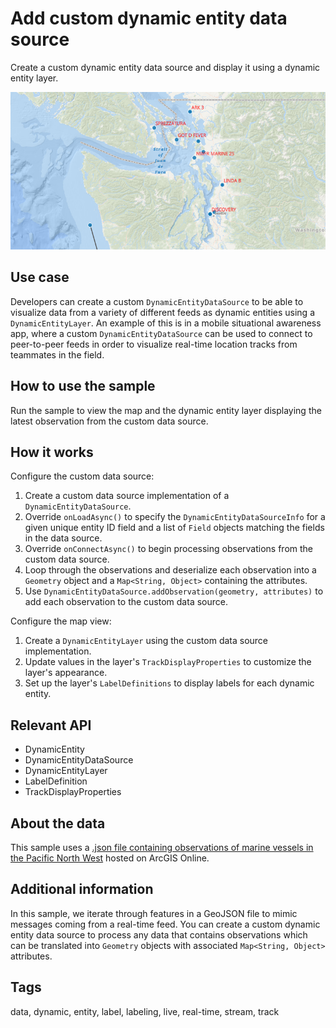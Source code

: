 # Add custom dynamic entity data source

Create a custom dynamic entity data source and display it using a dynamic entity layer.

![AddCustomDynamicEntityDataSource](AddCustomDynamicEntityDataSource.png)

## Use case

Developers can create a custom `DynamicEntityDataSource` to be able to visualize data from a variety of different feeds as dynamic
entities using a `DynamicEntityLayer`. An example of this is in a mobile situational awareness app, where a custom
`DynamicEntityDataSource` can be used to connect to peer-to-peer feeds in order to visualize real-time location tracks from
teammates in the field.

## How to use the sample

Run the sample to view the map and the dynamic entity layer displaying the latest observation from the custom data source.

## How it works

Configure the custom data source:

1. Create a custom data source implementation of a `DynamicEntityDataSource`.
2. Override `onLoadAsync()` to specify the `DynamicEntityDataSourceInfo` for a given unique entity ID field and a list of `Field` objects matching the fields in the data source.
3. Override `onConnectAsync()` to begin processing observations from the custom data source.
4. Loop through the observations and deserialize each observation into a `Geometry` object and a `Map<String, Object>` containing the attributes.
5. Use `DynamicEntityDataSource.addObservation(geometry, attributes)` to add each observation to the custom data source.

Configure the map view:

1. Create a `DynamicEntityLayer` using the custom data source implementation.
2. Update values in the layer's `TrackDisplayProperties` to customize the layer's appearance.
3. Set up the layer's `LabelDefinitions` to display labels for each dynamic entity.

## Relevant API

* DynamicEntity 
* DynamicEntityDataSource 
* DynamicEntityLayer 
* LabelDefinition 
* TrackDisplayProperties

## About the data

This sample uses a [.json file containing observations of marine vessels in the Pacific North West](https://www.arcgis.com/home/item.html?id=a8a942c228af4fac96baa78ad60f511f)
hosted on ArcGIS Online.

## Additional information

In this sample, we iterate through features in a GeoJSON file to mimic messages coming from a real-time feed. You can
create a custom dynamic entity data source to process any data that contains observations which can be translated into
`Geometry` objects with associated `Map<String, Object>` attributes.

## Tags

data, dynamic, entity, label, labeling, live, real-time, stream, track
